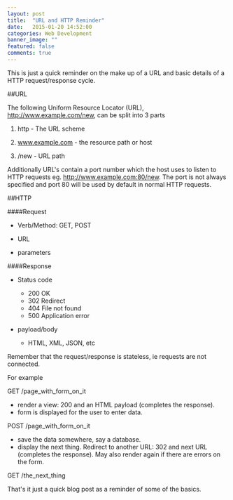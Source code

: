 ```yaml
---
layout: post
title:  "URL and HTTP Reminder"
date:   2015-01-20 14:52:00
categories: Web Development
banner_image: ""
featured: false
comments: true
---
```


This is just a quick reminder on the make up of a URL and basic details of a HTTP request/response cycle.

<!--more-->

##URL

The following Uniform Resource Locator (URL), http://www.example.com/new, can be split into 3 parts

1. http - The URL scheme

2. www.example.com - the resource path or host

3. /new - URL path

Additionally URL's contain a port number which the host uses to listen to HTTP requests eg. http://www.example.com:80/new.  The port is not always specified and port 80 will be used by default in normal HTTP requests.

##HTTP

####Request


- Verb/Method: GET, POST

- URL

- parameters
  
####Response

- Status code
  - 200 OK
  - 302 Redirect
  - 404 File not found
  - 500 Application error
  
- payload/body
  - HTML, XML, JSON, etc
    
Remember that the request/response is stateless, ie requests are not connected.
  
For example
  
GET /page_with_form_on_it
  - render a view: 200 and an HTML payload (completes the response).
  - form is displayed for the user to enter data.

POST /page_with_form_on_it
  - save the data somewhere, say a database.
  - display the next thing. Redirect to another URL: 302 and next URL (completes the response). May also render again if there are errors on the form.

GET /the_next_thing

That's it just a quick blog post as a reminder of some of the basics.
  